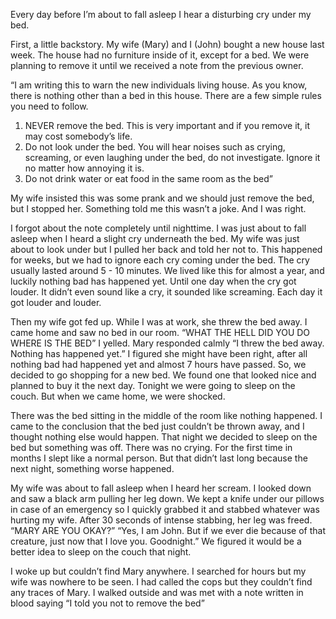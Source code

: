 Every day before I’m about to fall asleep I hear a disturbing cry under my bed. 

First, a little backstory. My wife (Mary) and I (John) bought a new house last week. The house had no furniture inside of it, except for a bed. We were planning to remove it until we received a note from the previous owner. 

“I am writing this to warn the new individuals living house. As you know, there is nothing other than a bed in this house. There are a few simple rules you need to follow. 

1. NEVER remove the bed. This is very important and if you remove it, it may cost somebody’s life.
2. Do not look under the bed. You will hear noises such as crying, screaming, or even laughing under the bed, do not investigate. Ignore it no matter how annoying it is.
3. Do not drink water or eat food in the same room as the bed”

My wife insisted this was some prank and we should just remove the bed, but I stopped her. Something told me this wasn’t a joke. And I was right. 

I forgot about the note completely until nighttime. I was just about to fall asleep when I heard a slight cry underneath the bed. My wife was just about to look under but I pulled her back and told her not to. This happened for weeks, but we had to ignore each cry coming under the bed. The cry usually lasted around 5 - 10 minutes. We lived like this for almost a year, and luckily nothing bad has happened yet. Until one day when the cry got louder. It didn’t even sound like a cry, it sounded like screaming. Each day it got louder and louder. 

Then my wife got fed up. While I was at work, she threw the bed away. I came home and saw no bed in our room. “WHAT THE HELL DID YOU DO WHERE IS THE BED” I yelled.
Mary responded calmly “I threw the bed away. Nothing has happened yet.” I figured she might have been right, after all nothing bad had happened yet and almost 7 hours have passed. So, we decided to go shopping for a new bed. We found one that looked nice and planned to buy it the next day. Tonight we were going to sleep on the couch. But when we came home, we were shocked.

There was the bed sitting in the middle of the room like nothing happened. I came to the conclusion that the bed just couldn’t be thrown away, and I thought nothing else would happen. That night we decided to sleep on the bed but something was off. There was no crying. For the first time in months I slept like a normal person. But that didn’t last long because the next night, something worse happened. 

My wife was about to fall asleep when I heard her scream. I looked down and saw a black arm pulling her leg down. We kept a knife under our pillows in case of an emergency so I quickly grabbed it and stabbed whatever was hurting my wife. After 30 seconds of intense stabbing, her leg was freed.  
“MARY ARE YOU OKAY?”
“Yes, I am John. But if we ever die because of that creature, just now that I love you. Goodnight.” We figured it would be a better idea to sleep on the couch that night.

I woke up but couldn’t find Mary anywhere. I searched for hours but my wife was nowhere to be seen. I had called the cops but they couldn’t find any traces of Mary. I walked outside and was met with a note written in blood saying “I told you not to remove the bed”